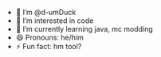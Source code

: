 - 👋 I’m @d-umDuck
- 👀 I’m interested in code
- 🌱 I’m currently learning java, mc modding
- 😄 Pronouns: he/him
- ⚡ Fun fact: hm tool?

<!---
d-umDuck/d-umDuck is a ✨ special ✨ repository because its `README.md` (this file) appears on your GitHub profile.
You can click the Preview link to take a look at your changes.
--->
